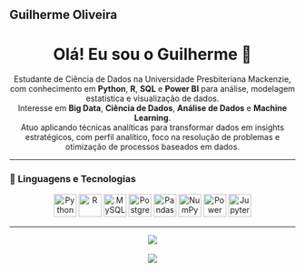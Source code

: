 ## Guilherme Oliveira

<h1 align="center">Olá! Eu sou o Guilherme 👋</h1>

<p align="center">
  Estudante de Ciência de Dados na Universidade Presbiteriana Mackenzie, com conhecimento em <strong>Python</strong>, <strong>R</strong>, <strong>SQL</strong> e <strong>Power BI</strong> para análise, modelagem estatística e visualização de dados.<br>
  Interesse em <strong>Big Data</strong>, <strong>Ciência de Dados</strong>, <strong>Análise de Dados</strong> e <strong>Machine Learning</strong>.<br>
  Atuo aplicando técnicas analíticas para transformar dados em insights estratégicos, com perfil analítico, foco na resolução de problemas e otimização de processos baseados em dados.
</p>

---

### 🚀 Linguagens e Tecnologias

<p align="center">
  <img src="https://cdn.jsdelivr.net/gh/devicons/devicon/icons/python/python-original.svg" width="40" alt="Python"/>
  <img src="https://cdn.jsdelivr.net/gh/devicons/devicon/icons/r/r-original.svg" width="40" alt="R"/>
  <img src="https://cdn.jsdelivr.net/gh/devicons/devicon/icons/mysql/mysql-original.svg" width="40" alt="MySQL"/>
  <img src="https://cdn.jsdelivr.net/gh/devicons/devicon/icons/postgresql/postgresql-original.svg" width="40" alt="PostgreSQL"/>
  <img src="https://cdn.jsdelivr.net/gh/devicons/devicon/icons/pandas/pandas-original.svg" width="40" alt="Pandas"/>
  <img src="https://cdn.jsdelivr.net/gh/devicons/devicon/icons/numpy/numpy-original.svg" width="40" alt="NumPy"/>
  <img src="https://cdn.jsdelivr.net/gh/devicons/devicon/icons/powerbi/powerbi-original.svg" width="40" alt="Power BI"/>
  <img src="https://cdn.jsdelivr.net/gh/devicons/devicon/icons/jupyter/jupyter-original.svg" width="40" alt="Jupyter"/>
</p>

---

<div align="center">
  <img src="https://github-readme-stats.vercel.app/api/top-langs/?username=SEU_USUARIO&layout=compact&langs_count=8&theme=tokyonight" />
  <br><br>
  <img src="https://github-readme-stats.vercel.app/api?username=SEU_USUARIO&show_icons=true&theme=tokyonight&count_private=true" />
</div>

